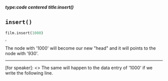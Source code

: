 _**type:code centered**_
_**title:insert()**_
## `insert()`
```python
film.insert(1000)
```

<img src="https://tva1.sinaimg.cn/large/0082zybpgy1gc0lsgn5toj32e6054t9z.jpg" style="zoom:25%;" />

The node with '1000'  will become our new "head" and it will points to the node with '930'.

-------------------------------------------------

[for speaker]: <> The same will happen to the data entry of '1000' if we write  the following line.



